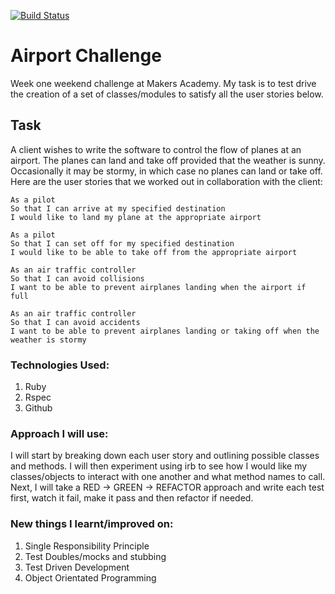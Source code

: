 [![Build Status](https://travis-ci.org/catherinestevenson/airport_challenge.svg?branch=master)](https://travis-ci.org/catherinestevenson/airport_challenge)

Airport Challenge
=================

Week one weekend challenge at Makers Academy. My task is to test drive the creation of a set of classes/modules to satisfy all the user stories below.

Task
-----

A client wishes to write the software to control the flow of planes at an airport. The planes can land and take off provided that the weather is sunny. Occasionally it may be stormy, in which case no planes can land or take off.  Here are the user stories that we worked out in collaboration with the client:

```
As a pilot
So that I can arrive at my specified destination
I would like to land my plane at the appropriate airport

As a pilot
So that I can set off for my specified destination
I would like to be able to take off from the appropriate airport

As an air traffic controller
So that I can avoid collisions
I want to be able to prevent airplanes landing when the airport if full

As an air traffic controller
So that I can avoid accidents
I want to be able to prevent airplanes landing or taking off when the weather is stormy
```

### Technologies Used:

1. Ruby
2. Rspec
3. Github

### Approach I will use:
I will start by breaking down each user story and outlining possible classes and methods. I will then experiment using irb to see how I would like my classes/objects to interact with one another and what method names to call. Next, I will take a RED -> GREEN -> REFACTOR approach and write each test first, watch it fail, make it pass and then refactor if needed.

### New things I learnt/improved on:

1. Single Responsibility Principle
2. Test Doubles/mocks and stubbing
3. Test Driven Development
4. Object Orientated Programming
